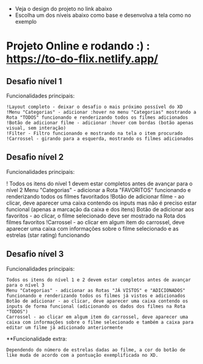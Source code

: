 - Veja o design do projeto no link abaixo 
- Escolha um dos níveis abaixo como base e desenvolva a tela como no exemplo

# Projeto Online e rodando :) : https://to-do-flix.netlify.app/


## Desafio nível 1


Funcionalidades principais:

    !Layout completo - deixar o desafio o mais próximo possível do XD
    !Menu "Categorias" - adicionar :hover no menu "Categorias" mostrando a Rota "TODOS" funcionando e renderizando todos os filmes adicionados
    !Botão de adicionar filme - adicionar :hover com bordas (botão apenas visual, sem interação)
    !Filter - Filtro funcionando e mostrando na tela o item procurado
    !Carrossel - girando para a esquerda, mostrando os filmes adicionados


## Desafio nível 2


Funcionalidades principais:

   ! Todos os itens do nível 1 devem estar completos antes de avançar para o nível 2
    Menu "Categorias" - adicionar a Rota "FAVORITOS" funcionando e renderizando todos os filmes favoritados
    !Botão de adicionar filme - ao clicar, deve aparecer uma caixa contendo os inputs mas não é preciso estar funcional (apenas a marcação da caixa e dos itens)
    Botão de adicionar aos favoritos - ao clicar, o filme selecionado deve ser mostrado na Rota dos filmes favoritos
    !Carrossel - ao clicar em algum item do carrossel, deve aparecer uma caixa com informações sobre o filme selecionado e as estrelas (star rating) funcionando



## Desafio nível 3


Funcionalidades principais:

    Todos os itens do nível 1 e 2 devem estar completos antes de avançar para o nível 3
    Menu "Categorias" - adicionar as Rotas "JÁ VISTOS" e "ADICIONADOS" funcionando e renderizando todos os filmes já vistos e adicionados
    Botão de adicionar - ao clicar, deve aparecer uma caixa contendo os inputs de forma funcional (adicionando os dados dos filmes na Rota "TODOS")
    Carrossel - ao clicar em algum item do carrossel, deve aparecer uma caixa com informações sobre o filme selecionado e também a caixa para editar um filme já adicionado anteriormente



**Funcionalidade extra:

    Dependendo do número de estrelas dadas ao filme, a cor do botão de like muda de acordo com a pontuação exemplificada no XD.
